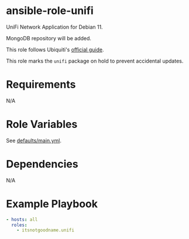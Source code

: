 # ansible-role-unifi

UniFi Network Application for Debian 11.

MongoDB repository will be added.

This role follows Ubiquiti's [official guide](https://help.ui.com/hc/en-us/articles/220066768-UniFi-Network-How-to-Install-and-Update-via-APT-on-Debian-or-Ubuntu).

This role marks the `unifi` package on hold to prevent accidental updates.

# Requirements

N/A

# Role Variables

See [defaults/main.yml](defaults/main.yml).

# Dependencies

N/A

# Example Playbook

```yaml
- hosts: all
  roles:
    - itsnotgoodname.unifi
```

